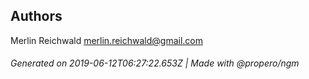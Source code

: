 ## Authors

Merlin Reichwald <merlin.reichwald@gmail.com>

###### Generated on 2019-06-12T06:27:22.653Z | Made with @propero/ngm
